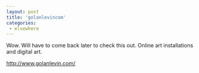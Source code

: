 ```yaml
---
layout: post
title: 'golanlevincom'
categories:
 - elsewhere
---
```


Wow. Will have to come back later to check this out. Online art installations and digital art.



<a href="http://www.golanlevin.com/">http://www.golanlevin.com/</a>

